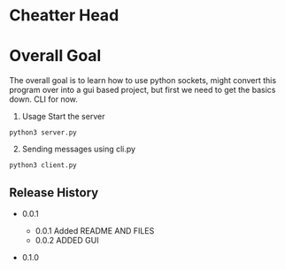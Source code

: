 # Cheatter Head

# Overall Goal 
The overall goal is to learn how to use python sockets, might convert this program over into a gui based project, but first we need to get the basics down. CLI for now.

1. Usage
Start the server 
```
python3 server.py
```
2. Sending messages using cli.py
```
python3 client.py
```


## Release History
* 0.0.1 
	* 0.0.1  Added README AND FILES
	* 0.0.2  ADDED GUI 

* 0.1.0
